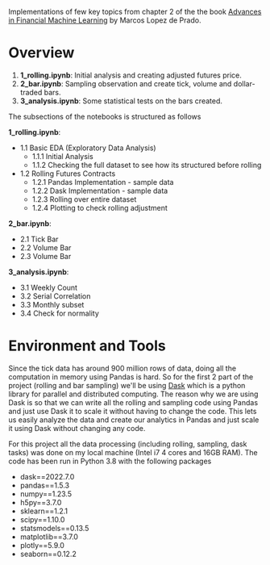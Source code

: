 Implementations of few key topics from chapter 2 of the the book [Advances in Financial Machine Learning](https://www.amazon.in/Advances-Financial-Machine-Learning-Marcos/dp/1119482089) by Marcos Lopez de Prado.

# Overview

1. **1_rolling.ipynb**: Initial analysis and creating adjusted futures price.
2. **2_bar.ipynb**: Sampling observation and create tick, volume and dollar-traded bars.
3. **3_analysis.ipynb**: Some statistical tests on the bars created. 

The subsections of the notebooks is structured as follows

**1_rolling.ipynb**:
+ 1.1 Basic EDA (Exploratory Data Analysis)
  * 1.1.1 Initial Analysis <br>
  * 1.1.2 Checking the full dataset to see how its structured before rolling <br>
+ 1.2 Rolling Futures Contracts <br>
  * 1.2.1 Pandas Implementation - sample data <br>
  * 1.2.2 Dask Implementation - sample data <br>
  * 1.2.3 Rolling over entire dataset <br>
  * 1.2.4 Plotting to check rolling adjustment <br>

**2_bar.ipynb**:
+ 2.1 Tick Bar
+ 2.2 Volume Bar
+ 2.3 Volume Bar

**3_analysis.ipynb**:
+ 3.1 Weekly Count
+ 3.2 Serial Correlation
+ 3.3 Monthly subset
+ 3.4 Check for normality

# Environment and Tools

Since the tick data has around 900 million rows of data, doing all the computation in memory using Pandas is hard. So for the first 2 part of the project (rolling and bar sampling) we'll be using [Dask](https://www.dask.org/) which is a python library for parallel and distributed computing. The reason why we are using Dask is so that we can write all the rolling and sampling code using Pandas and just use Dask it to scale it without having to change the code. This lets us easily analyze the data and create our analytics in Pandas and just scale it using Dask without changing any code. 

For this project all the data processing (including rolling, sampling, dask tasks) was done on my local machine (Intel i7 4 cores and 16GB RAM). The code has been run in Python 3.8 with the following packages
* dask==2022.7.0 
* pandas==1.5.3 
* numpy==1.23.5 
* h5py==3.7.0 
* sklearn==1.2.1 
* scipy==1.10.0
* statsmodels==0.13.5 
* matplotlib==3.7.0 
* plotly==5.9.0 
* seaborn==0.12.2
